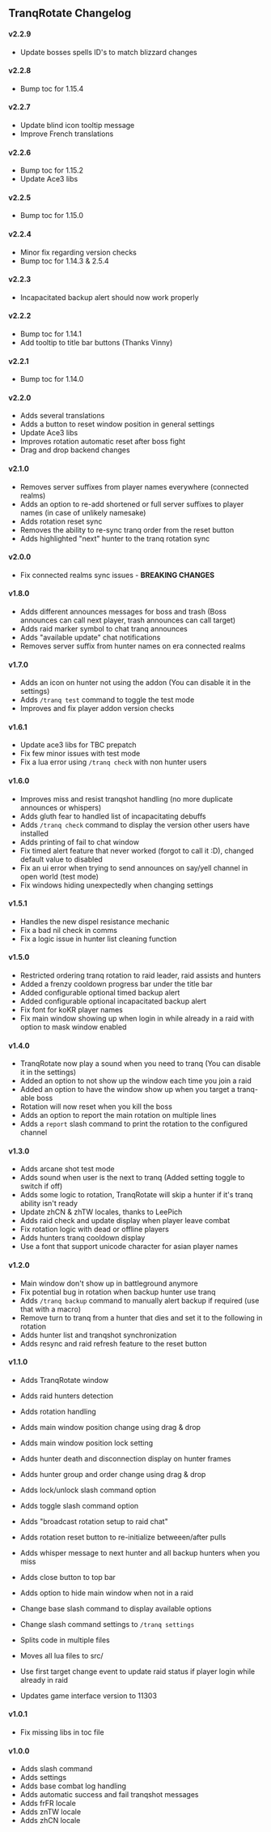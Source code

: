 ## TranqRotate Changelog

#### v2.2.9

- Update bosses spells ID's to match blizzard changes

#### v2.2.8

- Bump toc for 1.15.4

#### v2.2.7

- Update blind icon tooltip message
- Improve French translations

#### v2.2.6

- Bump toc for 1.15.2
- Update Ace3 libs

#### v2.2.5

- Bump toc for 1.15.0

#### v2.2.4

- Minor fix regarding version checks
- Bump toc for 1.14.3 & 2.5.4

#### v2.2.3

- Incapacitated backup alert should now work properly

#### v2.2.2

- Bump toc for 1.14.1
- Add tooltip to title bar buttons (Thanks Vinny)

#### v2.2.1

- Bump toc for 1.14.0

#### v2.2.0

- Adds several translations
- Adds a button to reset window position in general settings
- Update Ace3 libs
- Improves rotation automatic reset after boss fight
- Drag and drop backend changes

#### v2.1.0

- Removes server suffixes from player names everywhere (connected realms)
- Adds an option to re-add shortened or full server suffixes to player names (in case of unlikely namesake)
- Adds rotation reset sync
- Removes the ability to re-sync tranq order from the reset button
- Adds highlighted "next" hunter to the tranq rotation sync

#### v2.0.0

- Fix connected realms sync issues - **BREAKING CHANGES**

#### v1.8.0

- Adds different announces messages for boss and trash (Boss announces can call next player, trash announces can call target)
- Adds raid marker symbol to chat tranq announces
- Adds "available update" chat notifications
- Removes server suffix from hunter names on era connected realms

#### v1.7.0

- Adds an icon on hunter not using the addon (You can disable it in the settings)
- Adds `/tranq test` command to toggle the test mode
- Improves and fix player addon version checks

#### v1.6.1

- Update ace3 libs for TBC prepatch
- Fix few minor issues with test mode
- Fix a lua error using `/tranq check` with non hunter users

#### v1.6.0

- Improves miss and resist tranqshot handling (no more duplicate announces or whispers)
- Adds gluth fear to handled list of incapacitating debuffs
- Adds `/tranq check` command to display the version other users have installed
- Adds printing of fail to chat window
- Fix timed alert feature that never worked (forgot to call it :D), changed default value to disabled
- Fix an ui error when trying to send announces on say/yell channel in open world (test mode)
- Fix windows hiding unexpectedly when changing settings

#### v1.5.1

- Handles the new dispel resistance mechanic
- Fix a bad nil check in comms
- Fix a logic issue in hunter list cleaning function

#### v1.5.0

- Restricted ordering tranq rotation to raid leader, raid assists and hunters
- Added a frenzy cooldown progress bar under the title bar
- Added configurable optional timed backup alert
- Added configurable optional incapacitated backup alert
- Fix font for koKR player names
- Fix main window showing up when login in while already in a raid with option to mask window enabled

#### v1.4.0

- TranqRotate now play a sound when you need to tranq (You can disable it in the settings)
- Added an option to not show up the window each time you join a raid
- Added an option to have the window show up when you target a tranq-able boss
- Rotation will now reset when you kill the boss
- Adds an option to report the main rotation on multiple lines
- Adds a `report` slash command to print the rotation to the configured channel

#### v1.3.0

- Adds arcane shot test mode
- Adds sound when user is the next to tranq (Added setting toggle to switch if off)
- Adds some logic to rotation, TranqRotate will skip a hunter if it's tranq ability isn't ready
- Update zhCN & zhTW locales, thanks to LeePich
- Adds raid check and update display when player leave combat
- Fix rotation logic with dead or offline players
- Adds hunters tranq cooldown display
- Use a font that support unicode character for asian player names

#### v1.2.0

- Main window don't show up in battleground anymore
- Fix potential bug in rotation when backup hunter use tranq
- Adds `/tranq backup` command to manually alert backup if required (use that with a macro)
- Remove turn to tranq from a hunter that dies and set it to the following in rotation
- Adds hunter list and tranqshot synchronization
- Adds resync and raid refresh feature to the reset button

#### v1.1.0

- Adds TranqRotate window
- Adds raid hunters detection
- Adds rotation handling
- Adds main window position change using drag & drop
- Adds main window position lock setting
- Adds hunter death and disconnection display on hunter frames
- Adds hunter group and order change using drag & drop
- Adds lock/unlock slash command option
- Adds toggle slash command option
- Adds "broadcast rotation setup to raid chat"
- Adds rotation reset button to re-initialize betweeen/after pulls
- Adds whisper message to next hunter and all backup hunters when you miss
- Adds close button to top bar
- Adds option to hide main window when not in a raid

- Change base slash command to display available options
- Change slash command settings to `/tranq settings`

- Splits code in multiple files
- Moves all lua files to src/
- Use first target change event to update raid status if player login while already in raid
- Updates game interface version to 11303

#### v1.0.1

- Fix missing libs in toc file

#### v1.0.0

- Adds slash command
- Adds settings
- Adds base combat log handling
- Adds automatic success and fail tranqshot messages
- Adds frFR locale
- Adds znTW locale
- Adds zhCN locale
